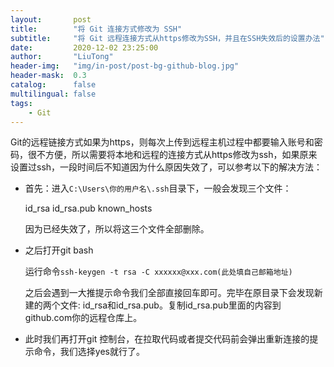 ```yaml
---
layout:       post
title:        "将 Git 连接方式修改为 SSH"
subtitle:     "将 Git 远程连接方式从https修改为SSH，并且在SSH失效后的设置办法"
date:         2020-12-02 23:25:00
author:       "LiuTong"
header-img:   "img/in-post/post-bg-github-blog.jpg"
header-mask:  0.3
catalog:      false
multilingual: false
tags:
    - Git
---
```


Git的远程链接方式如果为https，则每次上传到远程主机过程中都要输入账号和密码，很不方便，所以需要将本地和远程的连接方式从https修改为ssh，如果原来设置过ssh，一段时间后不知道因为什么原因失效了，可以参考以下的解决方法：

- 首先：进入`C:\Users\你的用户名\.ssh`目录下，一般会发现三个文件：

  id_rsa
  id_rsa.pub
  known_hosts

  因为已经失效了，所以将这三个文件全部删除。

- 之后打开git bash

  运行命令`ssh-keygen -t rsa -C xxxxxx@xxx.com(此处填自己邮箱地址)`    

  之后会遇到一大推提示命令我们全部直接回车即可。完毕在原目录下会发现新建的两个文件: id_rsa和id_rsa.pub。复制id_rsa.pub里面的内容到github.com你的远程仓库上。

- 此时我们再打开git 控制台，在拉取代码或者提交代码前会弹出重新连接的提示命令，我们选择yes就行了。




